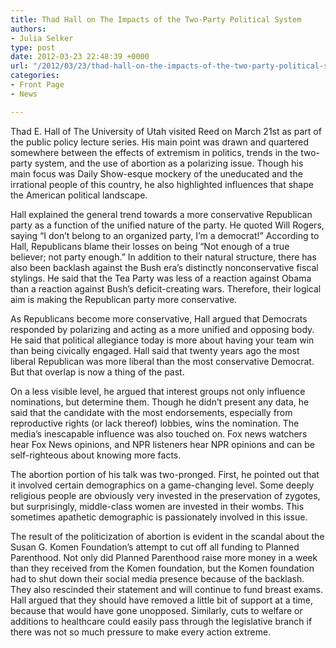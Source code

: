 ```yaml
---
title: Thad Hall on The Impacts of the Two-Party Political System
authors:
- Julia Selker
type: post
date: 2012-03-23 22:48:39 +0000
url: "/2012/03/23/thad-hall-on-the-impacts-of-the-two-party-political-system/"
categories:
- Front Page
- News

---
```

Thad E. Hall of The University of Utah visited Reed on March 21st as part of the public policy lecture series. His main point was drawn and quartered somewhere between the effects of extremism in politics, trends in the two-party system, and the use of abortion as a polarizing issue. Though his main focus was Daily Show-esque mockery of the uneducated and the irrational people of this country, he also highlighted influences that shape the American political landscape.

Hall explained the general trend towards a more conservative Republican party as a function of the unified nature of the party. He quoted Will Rogers, saying “I don&#8217;t belong to an organized party, I&#8217;m a democrat!” According to Hall, Republicans blame their losses on being “Not enough of a true believer; not party enough.” In addition to their natural structure, there has also been backlash against the Bush era&#8217;s distinctly nonconservative fiscal stylings. He said that the Tea Party was less of a reaction against Obama than a reaction against Bush&#8217;s deficit-creating wars. Therefore, their logical aim is making the Republican party more conservative.

As Republicans become more conservative, Hall argued that Democrats responded by polarizing and acting as a more unified and opposing body. He said that political allegiance today is more about having your team win than being civically engaged. Hall said that twenty years ago the most liberal Republican was more liberal than the most conservative Democrat. But that overlap is now a thing of the past.

On a less visible level, he argued that interest groups not only influence nominations, but determine them. Though he didn&#8217;t present any data, he said that the candidate with the most endorsements, especially from reproductive rights (or lack thereof) lobbies, wins the nomination. The media&#8217;s inescapable influence was also touched on. Fox news watchers hear Fox News opinions, and NPR listeners hear NPR opinions and can be self-righteous about knowing more facts.

The abortion portion of his talk was two-pronged. First, he pointed out that it involved certain demographics on a game-changing level. Some deeply religious people are obviously very invested in the preservation of zygotes, but surprisingly, middle-class women are invested in their wombs. This sometimes apathetic demographic is passionately involved in this issue.

The result of the politicization of abortion is evident in the scandal about the Susan G. Komen Foundation&#8217;s attempt to cut off all funding to Planned Parenthood. Not only did Planned Parenthood raise more money in a week than they received from the Komen foundation, but the Komen foundation had to shut down their social media presence because of the backlash. They also rescinded their statement and will continue to fund breast exams. Hall argued that they should have removed a little bit of support at a time, because that would have gone unopposed. Similarly, cuts to welfare or additions to healthcare could easily pass through the legislative branch if there was not so much pressure to make every action extreme.